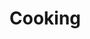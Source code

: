 # Cooking

<div class="food-grid">

<img class="food-grid-item" src="/docs/assets/cooking/image_1.jpg" loading="lazy" alt="" />

<img class="food-grid-item" src="/docs/assets/cooking/image_2.jpg" loading="lazy" alt="" />

<img class="food-grid-item" src="/docs/assets/cooking/image_3.jpg" loading="lazy" alt="" />

<img class="food-grid-item" src="/docs/assets/cooking/image_4.jpg" loading="lazy" alt="" />

<img class="food-grid-item" src="/docs/assets/cooking/image_5.jpg" loading="lazy" alt="" />

<img class="food-grid-item" src="/docs/assets/cooking/image_6.jpg" loading="lazy" alt="" />

<img class="food-grid-item" src="/docs/assets/cooking/image_7.jpg" loading="lazy" alt="" />

<img class="food-grid-item" src="/docs/assets/cooking/image_8.jpg" loading="lazy" alt="" />

<img class="food-grid-item" src="/docs/assets/cooking/image_9.jpg" loading="lazy" alt="" />

<img class="food-grid-item" src="/docs/assets/cooking/image_10.jpg" loading="lazy" alt="" />

<img class="food-grid-item" src="/docs/assets/cooking/image_11.jpg" loading="lazy" alt="" />

<img class="food-grid-item" src="/docs/assets/cooking/image_12.jpg" loading="lazy" alt="" />

<img class="food-grid-item" src="/docs/assets/cooking/image_13.jpg" loading="lazy" alt="" />

<img class="food-grid-item" src="/docs/assets/cooking/image_14.jpg" loading="lazy" alt="" />

<img class="food-grid-item" src="/docs/assets/cooking/image_15.jpg" loading="lazy" alt="" />

<img class="food-grid-item" src="/docs/assets/cooking/image_16.jpg" loading="lazy" alt="" />

<img class="food-grid-item" src="/docs/assets/cooking/image_17.jpg" loading="lazy" alt="" />

<img class="food-grid-item" src="/docs/assets/cooking/image_18.jpg" loading="lazy" alt="" />

<img class="food-grid-item" src="/docs/assets/cooking/image_19.jpg" loading="lazy" alt="" />

<img class="food-grid-item" src="/docs/assets/cooking/image_20.jpg" loading="lazy" alt="" />

</div>
